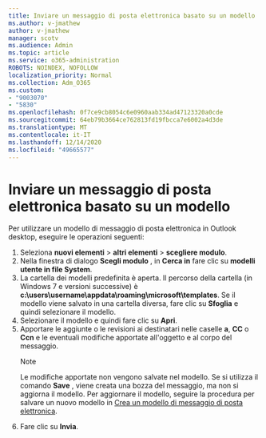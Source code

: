 ```yaml
---
title: Inviare un messaggio di posta elettronica basato su un modello
ms.author: v-jmathew
author: v-jmathew
manager: scotv
ms.audience: Admin
ms.topic: article
ms.service: o365-administration
ROBOTS: NOINDEX, NOFOLLOW
localization_priority: Normal
ms.collection: Adm_O365
ms.custom:
- "9003070"
- "5830"
ms.openlocfilehash: 0f7ce9cb8054c6e0960aab334ad47123320a0cde
ms.sourcegitcommit: 64eb79b3664ce762813fd19fbcca7e6002a4d3de
ms.translationtype: MT
ms.contentlocale: it-IT
ms.lasthandoff: 12/14/2020
ms.locfileid: "49665577"
---
```

# <a name="send-an-email-message-based-on-a-template"></a>Inviare un messaggio di posta elettronica basato su un modello

Per utilizzare un modello di messaggio di posta elettronica in Outlook desktop, eseguire le operazioni seguenti:

1. Seleziona **nuovi elementi**  >  **altri elementi**  >  **scegliere modulo**.
2. Nella finestra di dialogo **Scegli modulo** , in **Cerca in** fare clic su **modelli utente in file System**.
3. La cartella dei modelli predefinita è aperta. Il percorso della cartella (in Windows 7 e versioni successive) è **c:\users\username\appdata\roaming\microsoft\templates**. Se il modello viene salvato in una cartella diversa, fare clic su **Sfoglia** e quindi selezionare il modello.
4. Selezionare il modello e quindi fare clic su **Apri**.
5. Apportare le aggiunte o le revisioni ai destinatari nelle caselle **a**, **CC** o **Ccn** e le eventuali modifiche apportate all'oggetto e al corpo del messaggio.
    > [!NOTE]
    > Le modifiche apportate non vengono salvate nel modello. Se si utilizza il comando **Save** , viene creata una bozza del messaggio, ma non si aggiorna il modello. Per aggiornare il modello, seguire la procedura per salvare un nuovo modello in [Crea un modello di messaggio di posta elettronica](https://support.microsoft.com/office/create-an-email-message-template-43ec7142-4dd0-4351-8727-bd0977b6b2d1).
6. Fare clic su **Invia**.
